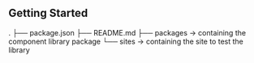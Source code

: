 ## Getting Started
.
├── package.json
├── README.md
├── packages → containing the component library package
└── sites    → containing the site to test the library

